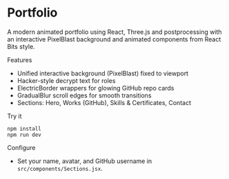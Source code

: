 # Portfolio

A modern animated portfolio using React, Three.js and postprocessing with an interactive PixelBlast background and animated components from React Bits style.

Features

- Unified interactive background (PixelBlast) fixed to viewport
- Hacker-style decrypt text for roles
- ElectricBorder wrappers for glowing GitHub repo cards
- GradualBlur scroll edges for smooth transitions
- Sections: Hero, Works (GitHub), Skills & Certificates, Contact

Try it

```fish
npm install
npm run dev
```

Configure

- Set your name, avatar, and GitHub username in `src/components/Sections.jsx`.
